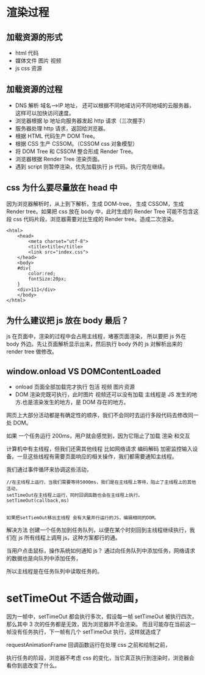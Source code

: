 # 渲染过程

## 加载资源的形式

- html 代码
- 媒体文件 图片 视频
- js css 资源

## 加载资源的过程

- DNS 解析 域名——>IP 地址，
  还可以根据不同地域访问不同地域的云服务器，这样可以加快访问速度。
- 浏览器根据 Ip 地址向服务器发起 http 请求（三次握手）
- 服务器处理 http 请求，返回给浏览器。
- 根据 HTML 代码生产 DOM Tree。
- 根据 CSS 生产 CSSOM。（CSSOM css 对象模型）
- 将 DOM Tree 和 CSSOM 整合形成 Render Tree。
- 浏览器根据 Render Tree 渲染页面。
- 遇到 script 则暂停渲染，优先加载执行 js 代码。执行完在继续。

## css 为什么要尽量放在 head 中

因为浏览器解析时，从上到下解析，生成 DOM-tree， 生成 CSSOM，生成 Render tree。如果把 css 放在 body 中，此时生成的 Render Tree 可能不包含这段 css 代码片段，浏览器需要对比生成的 Render tree。造成二次渲染。

```
<html>
    <head>
        <meta charset="utf-8">
        <title>title</title>
        <link src="index.css">
    </head>
    <body>
    #div{
        color:red;
        fontSize:20px;
    }
    <div>111</div>
    </body>
</html>
```

## 为什么建议把 js 放在 body 最后？

js 在页面中，渲染的过程中会占用主线程，堵塞页面渲染，
所以要把 js 外在 body 外边。先让页面解析显示出来，然后执行 body 外的 js 对解析出来的 render tree 做修改。

## window.onload VS DOMContentLoaded

- onload 页面全部加载完才执行 包活 视频 图片资源
- DOM 渲染完既可执行，此时图片 视频还可以没有加载
  主线程是 JS 发生的地方.也是渲染发生的地方，是 DOM 存在的地方。

网页上大部分活动都是有确定性的顺序，我们不会同时去运行多段代码去修改同一处 DOM。

如果 一个任务运行 200ms，用户就会感觉到，因为它阻止了加载 渲染 和交互

计算机中有主线程，但我们还需其他线程 比如网络请求 编码解码 加密监控输入设备。一旦这些线程有需要页面响应的相关操作，我们都需要通知主线程。

我们通过事件循环来协调这些活动，

```
//在主线程上运行，当我们需要等待5000ms，我们是在主线程上等待，阻止了主线程上的其他活动，
setTimeOut在主线程上运行，同时回调函数也会在主线程上执行。
setTimeOut(callback,ms)


如果把setTiemOut移出主线程 会有大量并行运行的JS，编辑相同的DOM。
```

解决方法
创建一个任务加到任务队列，以便在某个时刻回到主线程继续执行，我们在 js 所有线程上调用 js，这种方案都行的通。

当用户点击鼠标，操作系统如何通知 js？
通过向任务队列中添加任务，网络请求的数据也是向队列中添加任务，

所以主线程是在任务队列中读取任务的。

# setTimeOut 不适合做动画，

因为一帧中，setTimeOut 都会执行多次，假设每一帧 setTimeOut 被执行四次，那么其中 3 次的任务都是无效，因为浏览器并不会渲染。
而且可能存在当前这一帧没有任务执行，下一帧有几个 setTimeOut 执行，这样就造成了

requestAnimationFrame 回调函数运行在处理 css 之前和绘制之前，

执行任务的阶段，浏览器不考虑 css 的变化，当它真正执行到渲染时，浏览器会看你到底改变了什么。
